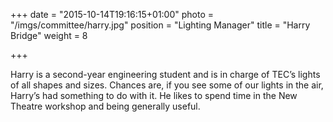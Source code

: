 +++
date = "2015-10-14T19:16:15+01:00"
photo = "/imgs/committee/harry.jpg"
position = "Lighting Manager"
title = "Harry Bridge"
weight = 8

+++

Harry is a second-year engineering student and is in charge of TEC’s lights of all shapes and sizes. Chances are, if you see some of our lights in the air, Harry’s had something to do with it. He likes to spend time in the New Theatre workshop and being generally useful.
